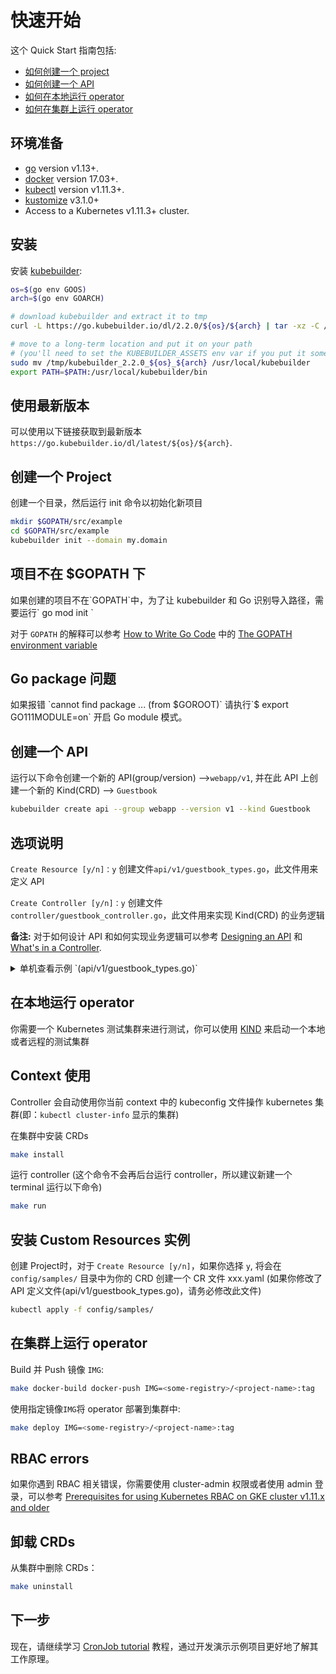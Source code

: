 # 快速开始

这个 Quick Start 指南包括:

- [如何创建一个 project](#create-a-project)
- [如何创建一个 API](#create-an-api)
- [如何在本地运行 operator](#test-it-out)
- [如何在集群上运行 operator](#run-it-on-the-cluster)

## 环境准备

- [go](https://golang.org/dl/) version v1.13+.
- [docker](https://docs.docker.com/install/) version 17.03+.
- [kubectl](https://kubernetes.io/docs/tasks/tools/install-kubectl/) version v1.11.3+.
- [kustomize](https://sigs.k8s.io/kustomize/docs/INSTALL.md) v3.1.0+
- Access to a Kubernetes v1.11.3+ cluster.

## 安装

安装 [kubebuilder](https://sigs.k8s.io/kubebuilder):

```bash
os=$(go env GOOS)
arch=$(go env GOARCH)

# download kubebuilder and extract it to tmp
curl -L https://go.kubebuilder.io/dl/2.2.0/${os}/${arch} | tar -xz -C /tmp/

# move to a long-term location and put it on your path
# (you'll need to set the KUBEBUILDER_ASSETS env var if you put it somewhere else)
sudo mv /tmp/kubebuilder_2.2.0_${os}_${arch} /usr/local/kubebuilder
export PATH=$PATH:/usr/local/kubebuilder/bin
```

<aside class="note">
<h1>使用最新版本</h1>

可以使用以下链接获取到最新版本 `https://go.kubebuilder.io/dl/latest/${os}/${arch}`.

</aside>

<span id="create-a-project"></span>
## 创建一个 Project

创建一个目录，然后运行 init 命令以初始化新项目

```bash
mkdir $GOPATH/src/example
cd $GOPATH/src/example
kubebuilder init --domain my.domain
```

<aside class="note">
<h1>项目不在 $GOPATH 下</h1>
如果创建的项目不在`GOPATH`中，为了让 kubebuilder 和 Go 识别导入路径，需要运行` go mod init <modulename> ` 

对于 `GOPATH` 的解释可以参考 [How to Write Go Code][how-to-write-go-code-golang-docs] 中的 [The GOPATH environment variable][GOPATH-golang-docs] 

</aside>

<aside class="note">
<h1>Go package 问题</h1>
如果报错 `cannot find package ... (from $GOROOT)` 请执行`$ export GO111MODULE=on` 开启 Go module 模式。

</aside>

<span id="create-an-api"></span>
## 创建一个 API
运行以下命令创建一个新的 API(group/version) -->`webapp/v1`, 并在此 API 上创建一个新的 Kind(CRD) --> `Guestbook `

<!--Run the following command to create a new API (group/version) as `webapp/v1` and the new Kind(CRD) `Guestbook` on it:
-->
```bash
kubebuilder create api --group webapp --version v1 --kind Guestbook
```

<aside class="note">
<h1>选项说明</h1>

`Create Resource [y/n]：y` 创建文件`api/v1/guestbook_types.go`，此文件用来定义 API

`Create Controller [y/n]：y` 创建文件 `controller/guestbook_controller.go`，此文件用来实现 Kind(CRD) 的业务逻辑


</aside>

**备注:** 对于如何设计 API 和如何实现业务逻辑可以参考 [Designing an API](/cronjob-tutorial/api-design.md) 和 [What's in
a Controller](cronjob-tutorial/controller-overview.md).


<details><summary>单机查看示例 `(api/v1/guestbook_types.go)` </summary>
<p>

```go
// GuestbookSpec defines the desired state of Guestbook
type GuestbookSpec struct {
	// INSERT ADDITIONAL SPEC FIELDS - desired state of cluster
	// Important: Run "make" to regenerate code after modifying this file

	// Quantity of instances
	// +kubebuilder:validation:Minimum=1
	// +kubebuilder:validation:Maximum=10
	Size int32 `json:"size"`

	// Name of the ConfigMap for GuestbookSpec's configuration
	// +kubebuilder:validation:MaxLength=15
	// +kubebuilder:validation:MinLength=1
	ConfigMapName string `json:"configMapName"`

	// +kubebuilder:validation:Enum=Phone;Address;Name
	Type string `json:"alias,omitempty"`
}

// GuestbookStatus defines the observed state of Guestbook
type GuestbookStatus struct {
	// INSERT ADDITIONAL STATUS FIELD - define observed state of cluster
	// Important: Run "make" to regenerate code after modifying this file

	// PodName of the active Guestbook node.
	Active string `json:"active"`

	// PodNames of the standby Guestbook nodes.
	Standby []string `json:"standby"`
}

type Guestbook struct {
	metav1.TypeMeta   `json:",inline"`
	metav1.ObjectMeta `json:"metadata,omitempty"`

	Spec   GuestbookSpec   `json:"spec,omitempty"`
	Status GuestbookStatus `json:"status,omitempty"`
}
```

</p>
</details>

<span id="test-it-out"></span>
## 在本地运行 operator
你需要一个 Kubernetes 测试集群来进行测试，你可以使用 [KIND](https://sigs.k8s.io/kind) 来启动一个本地或者远程的测试集群

<aside class="note">
<h1>Context 使用</h1>

Controller 会自动使用你当前 context 中的 kubeconfig 文件操作 kubernetes 集群(即：`kubectl cluster-info` 显示的集群)

</aside> 

在集群中安装 CRDs

```bash
make install
```

运行 controller (这个命令不会再后台运行 controller，所以建议新建一个 terminal 运行以下命令)

```bash
make run
```

## 安装 Custom Resources 实例

创建 Project时，对于 ` Create Resource [y/n] `，如果你选择 `y`, 将会在 `config/samples/` 目录中为你的 CRD 创建一个 CR 文件 xxx.yaml (如果你修改了 API 定义文件(api/v1/guestbook_types.go)，请务必修改此文件)

```bash
kubectl apply -f config/samples/
```

<span id="run-it-on-the-cluster"></span>
## 在集群上运行 operator

Build 并 Push 镜像 `IMG`:

```bash
make docker-build docker-push IMG=<some-registry>/<project-name>:tag
```

使用指定镜像`IMG`将 operator 部署到集群中:

```bash
make deploy IMG=<some-registry>/<project-name>:tag
```

<aside class="note">
<h1>RBAC errors</h1>

如果你遇到 RBAC 相关错误，你需要使用 cluster-admin 权限或者使用 admin 登录，可以参考 [Prerequisites for using Kubernetes RBAC on GKE cluster v1.11.x and older][pre-rbc-gke]


</aside> 

## 卸载 CRDs

从集群中删除 CRDs：

```bash
make uninstall
```

## 下一步
现在，请继续学习 [CronJob tutorial][cronjob-tutorial] 教程，通过开发演示示例项目更好地了解其工作原理。


[pre-rbc-gke]:https://cloud.google.com/kubernetes-engine/docs/how-to/role-based-access-control#iam-rolebinding-bootstrap
[cronjob-tutorial]: https://book.kubebuilder.io/cronjob-tutorial/cronjob-tutorial.html
[GOPATH-golang-docs]: https://golang.org/doc/code.html#GOPATH
[how-to-write-go-code-golang-docs]: https://golang.org/doc/code.html 


